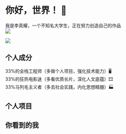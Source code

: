 # 你好，世界！ 👋  
我是李真耀，一个不知名大学生，正在努力创造自己的作品  
<img align="center" src="https://github-readme-stats.vercel.app/api?username=AkiraKubrick&include_all_commits=true&count_private-true&custom_title=AkiraKubrick%20GitHub%20Stats&line_height=30&show_icons=true&hide_border=true&bg_color=192133&title_color=efb752&icon_color=efb752&text_color=70bed9">  

<img align="center" src="https://github-readme-stats.vercel.app/api/top-langs/?username=AkiraKubrick">   

## 个人成分  
33%的全栈工程师（多做个人项目，强化技术能力）🖥  
33%的狂热电影迷（多看优质长片，深化人文底蕴）🎞  
33%马列毛主义者（多去社会实践，内化思想精髓）🏭
## 个人项目  
## 你看到的我  
